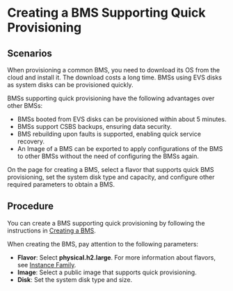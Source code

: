 # Creating a BMS Supporting Quick Provisioning<a name="EN-US_TOPIC_0053536894"></a>

## Scenarios<a name="section3085770410423"></a>

When provisioning a common BMS, you need to download its OS from the cloud and install it. The download costs a long time. BMSs using EVS disks as system disks can be provisioned quickly.

BMSs supporting quick provisioning have the following advantages over other BMSs:

-   BMSs booted from EVS disks can be provisioned within about 5 minutes.
-   BMSs support CSBS backups, ensuring data security.
-   BMS rebuilding upon faults is supported, enabling quick service recovery.
-   An Image of a BMS can be exported to apply configurations of the BMS to other BMSs without the need of configuring the BMSs again.

On the page for creating a BMS, select a flavor that supports quick BMS provisioning, set the system disk type and capacity, and configure other required parameters to obtain a BMS.

## Procedure<a name="section3498539110333"></a>

You can create a BMS supporting quick provisioning by following the instructions in  [Creating a BMS](creating-a-bms.md).

When creating the BMS, pay attention to the following parameters:

-   **Flavor**: Select  **physical.h2.large**. For more information about flavors, see  [Instance Family](instance-family.md).
-   **Image**: Select a public image that supports quick provisioning.
-   **Disk**: Set the system disk type and size.

